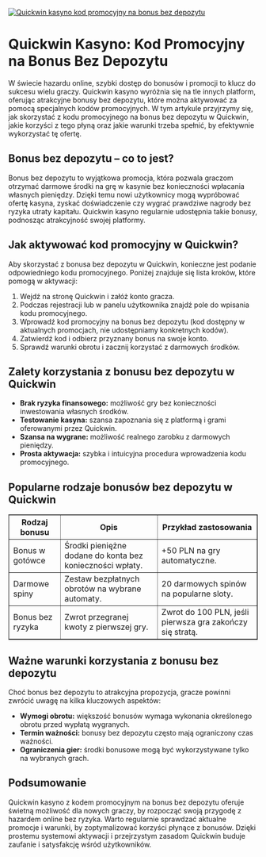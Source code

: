 [![Quickwin kasyno kod promocyjny na bonus bez depozytu](https://123-caf.pages.dev/gitsignup.png)](https://vrmoo.ru/Bt82HjjY)

<h1>Quickwin Kasyno: Kod Promocyjny na Bonus Bez Depozytu</h1> <p>W świecie hazardu online, szybki dostęp do bonusów i promocji to klucz do sukcesu wielu graczy. Quickwin kasyno wyróżnia się na tle innych platform, oferując atrakcyjne bonusy bez depozytu, które można aktywować za pomocą specjalnych kodów promocyjnych. W tym artykule przyjrzymy się, jak skorzystać z kodu promocyjnego na bonus bez depozytu w Quickwin, jakie korzyści z tego płyną oraz jakie warunki trzeba spełnić, by efektywnie wykorzystać tę ofertę.</p>  <h2>Bonus bez depozytu – co to jest?</h2> <p>Bonus bez depozytu to wyjątkowa promocja, która pozwala graczom otrzymać darmowe środki na grę w kasynie bez konieczności wpłacania własnych pieniędzy. Dzięki temu nowi użytkownicy mogą wypróbować ofertę kasyna, zyskać doświadczenie czy wygrać prawdziwe nagrody bez ryzyka utraty kapitału. Quickwin kasyno regularnie udostępnia takie bonusy, podnosząc atrakcyjność swojej platformy.</p>  <h2>Jak aktywować kod promocyjny w Quickwin?</h2> <p>Aby skorzystać z bonusa bez depozytu w Quickwin, konieczne jest podanie odpowiedniego kodu promocyjnego. Poniżej znajduje się lista kroków, które pomogą w aktywacji:</p> <ol>   <li>Wejdź na stronę Quickwin i załóż konto gracza.</li>   <li>Podczas rejestracji lub w panelu użytkownika znajdź pole do wpisania kodu promocyjnego.</li>   <li>Wprowadź kod promocyjny na bonus bez depozytu (kod dostępny w aktualnych promocjach, nie udostępniamy konkretnych kodów).</li>   <li>Zatwierdź kod i odbierz przyznany bonus na swoje konto.</li>   <li>Sprawdź warunki obrotu i zacznij korzystać z darmowych środków.</li> </ol>  <h2>Zalety korzystania z bonusu bez depozytu w Quickwin</h2> <ul>   <li><strong>Brak ryzyka finansowego:</strong> możliwość gry bez konieczności inwestowania własnych środków.</li>   <li><strong>Testowanie kasyna:</strong> szansa zapoznania się z platformą i grami oferowanymi przez Quickwin.</li>   <li><strong>Szansa na wygrane:</strong> możliwość realnego zarobku z darmowych pieniędzy.</li>   <li><strong>Prosta aktywacja:</strong> szybka i intuicyjna procedura wprowadzenia kodu promocyjnego.</li> </ul>  <h2>Popularne rodzaje bonusów bez depozytu w Quickwin</h2> <table border="1" cellpadding="8" cellspacing="0" style="border-collapse: collapse; width: 100%; max-width: 600px;">   <thead>     <tr>       <th>Rodzaj bonusu</th>       <th>Opis</th>       <th>Przykład zastosowania</th>     </tr>   </thead>   <tbody>     <tr>       <td>Bonus w gotówce</td>       <td>Środki pieniężne dodane do konta bez konieczności wpłaty.</td>       <td>+50 PLN na gry automatyczne.</td>     </tr>     <tr>       <td>Darmowe spiny</td>       <td>Zestaw bezpłatnych obrotów na wybrane automaty.</td>       <td>20 darmowych spinów na popularne sloty.</td>     </tr>     <tr>       <td>Bonus bez ryzyka</td>       <td>Zwrot przegranej kwoty z pierwszej gry.</td>       <td>Zwrot do 100 PLN, jeśli pierwsza gra zakończy się stratą.</td>     </tr>   </tbody> </table>  <h2>Ważne warunki korzystania z bonusu bez depozytu</h2> <p>Choć bonus bez depozytu to atrakcyjna propozycja, gracze powinni zwrócić uwagę na kilka kluczowych aspektów:</p> <ul>   <li><strong>Wymogi obrotu:</strong> większość bonusów wymaga wykonania określonego obrotu przed wypłatą wygranych.</li>   <li><strong>Termin ważności:</strong> bonusy bez depozytu często mają ograniczony czas ważności.</li>   <li><strong>Ograniczenia gier:</strong> środki bonusowe mogą być wykorzystywane tylko na wybranych grach.</li> </ul>  <h2>Podsumowanie</h2> <p>Quickwin kasyno z kodem promocyjnym na bonus bez depozytu oferuje świetną możliwość dla nowych graczy, by rozpocząć swoją przygodę z hazardem online bez ryzyka. Warto regularnie sprawdzać aktualne promocje i warunki, by zoptymalizować korzyści płynące z bonusów. Dzięki prostemu systemowi aktywacji i przejrzystym zasadom Quickwin buduje zaufanie i satysfakcję wśród użytkowników.</p>
